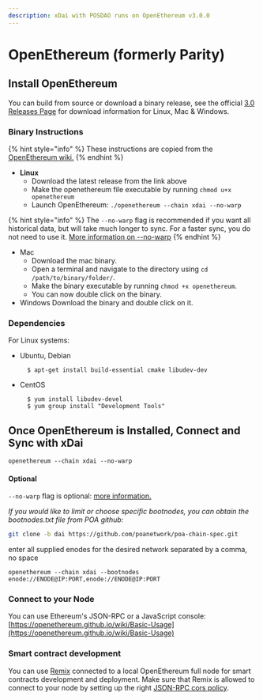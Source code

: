 ```yaml
---
description: xDai with POSDAO runs on OpenEthereum v3.0.0
---
```


# OpenEthereum \(formerly Parity\)

## Install OpenEthereum

You can  build from source or download a binary release, see the official [3.0 Releases Page](https://github.com/openethereum/openethereum/releases) for download information for Linux, Mac & Windows.

### Binary Instructions

{% hint style="info" %}
These instructions are copied from the [OpenEthereum wiki.](https://openethereum.github.io/Setup)
{% endhint %}

* **Linux**
  * Download the latest release from the link above
  * Make the openethereum file executable by running `chmod u+x openethereum`
  * Launch OpenEthereum: `./openethereum --chain xdai --no-warp`

{% hint style="info" %}
The `--no-warp` flag is recommended if you want all historical data, but will take much longer to sync. For a faster sync, you do not need to use it. [More information on --no-warp](https://openethereum.github.io/wiki/Getting-Synced)
{% endhint %}

* Mac
  * Download the mac binary.
  * Open a terminal and navigate to the directory using `cd /path/to/binary/folder/`.
  * Make the binary executable by running `chmod +x openethereum`.
  * You can now double click on the binary. 
* Windows Download the binary and double click on it.

### Dependencies <a id="dependencies"></a>

For Linux systems:

* Ubuntu, Debian

  ```text
    $ apt-get install build-essential cmake libudev-dev
  ```

* CentOS

  ```text
    $ yum install libudev-devel
    $ yum group install "Development Tools"
  ```

## Once OpenEthereum is Installed, Connect and Sync with xDai

```text
openethereum --chain xdai --no-warp
```

#### Optional

`--no-warp` flag is optional: [more information.](https://openethereum.github.io/wiki/Getting-Synced)

_If you would like to limit or choose specific bootnodes, you can obtain the bootnodes.txt file from POA github:_

```bash
git clone -b dai https://github.com/poanetwork/poa-chain-spec.git
```

enter all supplied enodes for the desired network separated by a comma, no space

```text
openethereum --chain xdai --bootnodes enode://ENODE@IP:PORT,enode://ENODE@IP:PORT
```

### Connect to your Node

You can use Ethereum's JSON-RPC or a JavaScript console:  
[https://openethereum.github.io/wiki/Basic-Usage](https://openethereum.github.io/wiki/Basic-Usage)

### Smart contract development

You can use [Remix](https://remix.ethereum.org/) connected to a local OpenEthereum full node for smart contracts development and deployment. Make sure that Remix is allowed to connect to your node by setting up the right [JSON-RPC cors policy](https://ethereum.stackexchange.com/questions/54639/is-it-possible-to-connect-remix-and-parity?rq=1).

